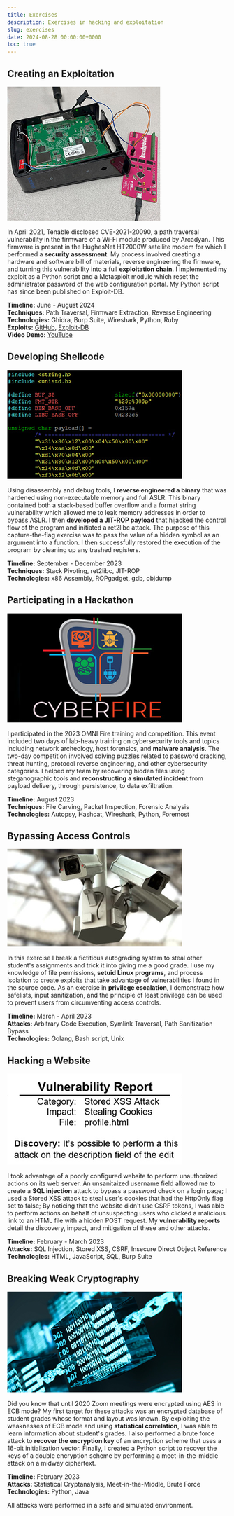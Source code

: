 ```yaml
---
title: Exercises
description: Exercises in hacking and exploitation
slug: exercises
date: 2024-08-28 00:00:00+0000
toc: true
---
```


## Creating an Exploitation

![ ](modem.jpg)

In April 2021, Tenable disclosed CVE-2021-20090, a path traversal vulnerability in the firmware of a Wi-Fi module produced by Arcadyan. This firmware is present in the HughesNet HT2000W satellite modem for which I performed a **security assessment**. My process involved creating a hardware and software bill of materials, reverse engineering the firmware, and turning this vulnerability into a full **exploitation chain**. I implemented my exploit as a Python script and a Metasploit module which reset the administrator password of the web configuration portal. My Python script has since been published on Exploit-DB.

**Timeline:** June - August 2024  
**Techniques:** Path Traversal, Firmware Extraction, Reverse Engineering  
**Technologies:** Ghidra, Burp Suite, Wireshark, Python, Ruby  
**Exploits:** [GitHub](https://github.com/simongreenblatt/HT2000W-Exploit/), [Exploit-DB](https://www.exploit-db.com/exploits/52073)  
**Video Demo:** [YouTube](https://www.youtube.com/watch?v=CdzE0jAhwwY)

## Developing Shellcode

![ ](shell.jpg)

Using disassembly and debug tools, I **reverse engineered a binary** that was hardened using non-executable memory and full ASLR. This binary contained both a stack-based buffer overflow and a format string vulnerability which allowed me to leak memory addresses in order to bypass ASLR. I then **developed a JIT-ROP payload** that hijacked the control flow of the program and initiated a ret2libc attack. The purpose of this capture-the-flag exercise was to pass the value of a hidden symbol as an argument into a function. I then successfully restored the execution of the program by cleaning up any trashed registers.

**Timeline:** September - December 2023  
**Techniques:** Stack Pivoting, ret2libc, JIT-ROP  
**Technologies:** x86 Assembly, ROPgadget, gdb, objdump

## Participating in a Hackathon

![ ](cyberfire.jpg)

I participated in the 2023 OMNI Fire training and competition. This event included two days of lab-heavy training on cybersecurity tools and topics including network archeology, host forensics, and **malware analysis**. The two-day competition involved solving puzzles related to password cracking, threat hunting, protocol reverse engineering, and other cybersecurity categories. I helped my team by recovering hidden files using steganographic tools and **reconstructing a simulated incident** from payload delivery, through persistence, to data exfiltration.

**Timeline:** August 2023  
**Techniques:** File Carving, Packet Inspection, Forensic Analysis  
**Technologies:** Autopsy, Hashcat, Wireshark, Python, Foremost

## Bypassing Access Controls

![ ](cameras.jpg)

In this exercise I break a fictitious autograding system to steal other student's assignments and trick it into giving me a good grade. I use my knowledge of file permissions, **setuid Linux programs**, and process isolation to create exploits that take advantage of vulnerabilities I found in the source code. As an exercise in **privilege escalation**, I demonstrate how safelists, input sanitization, and the principle of least privilege can be used to prevent users from circumventing access controls.

**Timeline:** March - April 2023  
**Attacks:** Arbitrary Code Execution, Symlink Traversal, Path Sanitization Bypass  
**Technologies:** Golang, Bash script, Unix

## Hacking a Website

![ ](report.jpg)

I took advantage of a poorly configured website to perform unauthorized actions on its web server. An unsanitaized username field allowed me to create a **SQL injection** attack to bypass a password check on a login page; I used a Stored XSS attack to steal user's cookies that had the HttpOnly flag set to false; By noticing that the website didn't use CSRF tokens, I was able to perform actions on behalf of unsuspecting users who clicked a malicious link to an HTML file with a hidden POST request. My **vulnerability reports** detail the discovery, impact, and mitigation of these and other attacks.

**Timeline:** February - March 2023  
**Attacks:** SQL Injection, Stored XSS, CSRF, Insecure Direct Object Reference  
**Technologies:** HTML, JavaScript, SQL, Burp Suite

## Breaking Weak Cryptography

![ ](crypto.jpg)

Did you know that until 2020 Zoom meetings were encrypted using AES in ECB mode? My first target for these attacks was an encrypted database of student grades whose format and layout was known. By exploiting the weaknesses of ECB mode and using **statistical correlation**, I was able to learn information about student's grades. I also performed a brute force attack to **recover the encryption key** of an encryption scheme that uses a 16-bit initialization vector. Finally, I created a Python script to recover the keys of a double encryption scheme by performing a meet-in-the-middle attack on a midway ciphertext.

**Timeline:** February 2023  
**Attacks:** Statistical Cryptanalysis, Meet-in-the-Middle, Brute Force  
**Technologies:** Python, Java

All attacks were performed in a safe and simulated environment.
